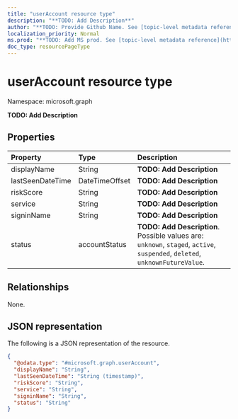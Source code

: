 ```yaml
---
title: "userAccount resource type"
description: "**TODO: Add Description**"
author: "**TODO: Provide Github Name. See [topic-level metadata reference](https://msgo.azurewebsites.net/add/document/guidelines/metadata.html#topic-level-metadata)**"
localization_priority: Normal
ms.prod: "**TODO: Add MS prod. See [topic-level metadata reference](https://msgo.azurewebsites.net/add/document/guidelines/metadata.html#topic-level-metadata)**"
doc_type: resourcePageType
---
```


# userAccount resource type


Namespace: microsoft.graph

**TODO: Add Description**

## Properties
|Property|Type|Description|
|:---|:---|:---|
|displayName|String|**TODO: Add Description**|
|lastSeenDateTime|DateTimeOffset|**TODO: Add Description**|
|riskScore|String|**TODO: Add Description**|
|service|String|**TODO: Add Description**|
|signinName|String|**TODO: Add Description**|
|status|accountStatus|**TODO: Add Description**. Possible values are: `unknown`, `staged`, `active`, `suspended`, `deleted`, `unknownFutureValue`.|

## Relationships
None.

## JSON representation
The following is a JSON representation of the resource.
<!-- {
  "blockType": "resource",
  "@odata.type": "microsoft.graph.userAccount"
}
-->
``` json
{
  "@odata.type": "#microsoft.graph.userAccount",
  "displayName": "String",
  "lastSeenDateTime": "String (timestamp)",
  "riskScore": "String",
  "service": "String",
  "signinName": "String",
  "status": "String"
}
```

